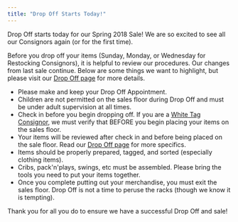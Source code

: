 ```yaml
---
title: "Drop Off Starts Today!"
---
```


Drop Off starts today for our Spring 2018 Sale! We are so excited to see all our Consignors again (or for the first time).

Before you drop off your items (Sunday, Monday, or Wednesday for Restocking Consignors), it is helpful to review our procedures. Our changes from last sale continue. Below are some things we want to highlight, but please visit our [Drop Off page](/consignors/dropping-off/dropping-off/) for more details.

* Please make and keep your Drop Off Appointment.
* Children are not permitted on the sales floor during Drop Off and must be under adult supervision at all times.
* Check in before you begin dropping off. If you are a [White Tag Consignor](/consignors/white-tag-consignors/), we must verify that BEFORE you begin placing your items on the sales floor.
* Your items will be reviewed after check in and before being placed on the sale floor. Read our [Drop Off page](/consignors/dropping-off/dropping-off/) for more specifics.
* Items should be properly prepared, tagged, and sorted (especially clothing items).
* Cribs, pack'n'plays, swings, etc must be assembled. Please bring the tools you need to put your items together.
* Once you complete putting out your merchandise, you must exit the sales floor. Drop Off is not a time to peruse the racks (though we know it is tempting).

Thank you for all you do to ensure we have a successful Drop Off and sale!
